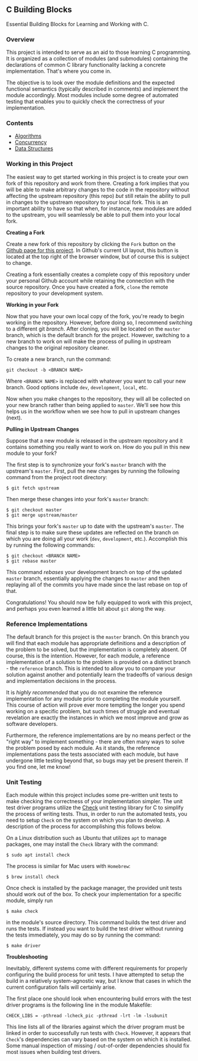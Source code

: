 ## C Building Blocks

Essential Building Blocks for Learning and Working with C.

### Overview

This project is intended to serve as an aid to those learning C programming. It is organized as a collection of modules (and submodules) containing the declarations of common C library functionality lacking a concrete implementation. That's where you come in.

The objective is to look over the module definitions and the expected functional semantics (typically described in comments) and implement the module accordingly. Most modules include some degree of automated testing that enables you to quickly check the correctness of your implementation.

### Contents

- [Algorithms](./algorithms)
- [Concurrency](./concurrency)
- [Data Structures](./data-structures)

### Working in this Project

The easiest way to get started working in this project is to create your own fork of this repository and work from there. Creating a fork implies that you will be able to make arbitrary changes to the code in the repository without affecting the upstream repository (this repo) _but_ still retain the ability to pull in changes to the upstream repository to your local fork. This is an important ability to have so that when, for instance, new modules are added to the upstream, you will seamlessly be able to pull them into your local fork.

**Creating a Fork**

Create a new fork of this repository by clicking the `Fork` button on the [Github page for this project](https://github.com/turingcompl33t/c-building-blocks). In Github's current UI layout, this button is located at the top right of the browser window, but of course this is subject to change. 

Creating a fork essentially creates a complete copy of this repository under your personal Github account while retaining the connection with the source repository. Once you have created a fork, `clone` the remote repository to your development system. 

**Working in your Fork**

Now that you have your own local copy of the fork, you're ready to begin working in the repository. However, before doing so, I recommend switching to a different git _branch_. After cloning, you will be located on the `master` branch, which is the default branch for the project. However, switching to a new branch to work on will make the process of pulling in upstream changes to the original repository cleaner.

To create a new branch, run the command:

```
git checkout -b <BRANCH NAME>
```

Where `<BRANCH NAME>` is replaced with whatever you want to call your new branch. Good options include `dev`, `development`, `local`, etc.

Now when you make changes to the repository, they will all be collected on your new branch rather than being applied to `master`. We'll see how this helps us in the workflow when we see how to pull in upstream changes (next).

**Pulling in Upstream Changes**

Suppose that a new module is released in the upstream repository and it contains something you really want to work on. How do you pull in this new module to your fork?

The first step is to synchronize your fork's `master` branch with the upstream's `master`. First, pull the new changes by running the following command from the project root directory:

```
$ git fetch upstream
```

Then merge these changes into your fork's `master` branch:

```
$ git checkout master
$ git merge upstream/master
```

This brings your fork's `master` up to date with the upstream's `master`. The final step is to make sure these updates are reflected on the branch on which you are doing all your work (`dev`, `development`, etc.). Accomplish this by running the following commands:

```
$ git checkout <BRANCH NAME>
$ git rebase master
```

This command _rebases_ your development branch on top of the updated `master` branch, essentially applying the changes to `master` and then replaying all of the commits you have made since the last rebase on top of that.

Congratulations! You should now be fully equipped to work with this project, and perhaps you even learned a little bit about `git` along the way.

### Reference Implementations

The default branch for this project is the `master` branch. On this branch you will find that each module has appropriate definitions and a description of the problem to be solved, but the implementation is completely absent. Of course, this is the intention. However, for each module, a reference implementation of a solution to the problem is provided on a distinct branch - the `reference` branch. This is intended to allow you to compare your solution against another and potentially learn the tradeoffs of various design and implementation decisions in the process.

It is _highly recommended_ that you do not examine the reference implementation for any module prior to completing the module yourself. This course of action will prove ever more tempting the longer you spend working on a specific problem, but such times of struggle and eventual revelation are exactly the instances in which we most improve and grow as software developers.

Furthermore, the reference implementations are by no means perfect or the "right way" to implement something - there are often many ways to solve the problem posed by each module. As it stands, the reference implementations pass the tests associated with each module, but have undergone little testing beyond that, so bugs may yet be present therein. If you find one, let me know!

### Unit Testing

Each module within this project includes some pre-written unit tests to make checking the correctness of your implementation simpler. The unit test driver programs utilize the [Check](https://libcheck.github.io/check/index.html) unit testing library for C to simplify the process of writing tests. Thus, in order to run the automated tests, you need to setup `Check` on the system on which you plan to develop. A description of the process for accomplishing this follows below.

On a Linux distribution such as Ubuntu that utilizes `apt` to manage packages, one may install the `Check` library with the command:

```
$ sudo apt install check
```

The process is similar for Mac users with `Homebrew`:

```
$ brew install check
```

Once check is installed by the package manager, the provided unit tests should work out of the box. To check your implementation for a specific module, simply run

```
$ make check
```

in the module's source directory. This command builds the test driver and runs the tests. If instead you want to build the test driver without running the tests immediately, you may do so by running the command:

```
$ make driver
```

**Troubleshooting**

Inevitably, different systems come with different requirements for properly configuring the build process for unit tests. I have attempted to setup the build in a relatively system-agnostic way, but I know that cases in which the current configuration fails will certainly arise. 

The first place one should look when encountering build errors with the test driver programs is the following line in the module Makefile:

```
CHECK_LIBS = -pthread -lcheck_pic -pthread -lrt -lm -lsubunit
```

This line lists all of the libraries against which the driver program must be linked in order to successfully run tests with `Check`. However, it appears that `Check`'s dependencies can vary based on the system on which it is installed. Some manual inspection of missing / out-of-order dependencies should fix most issues when building test drivers.